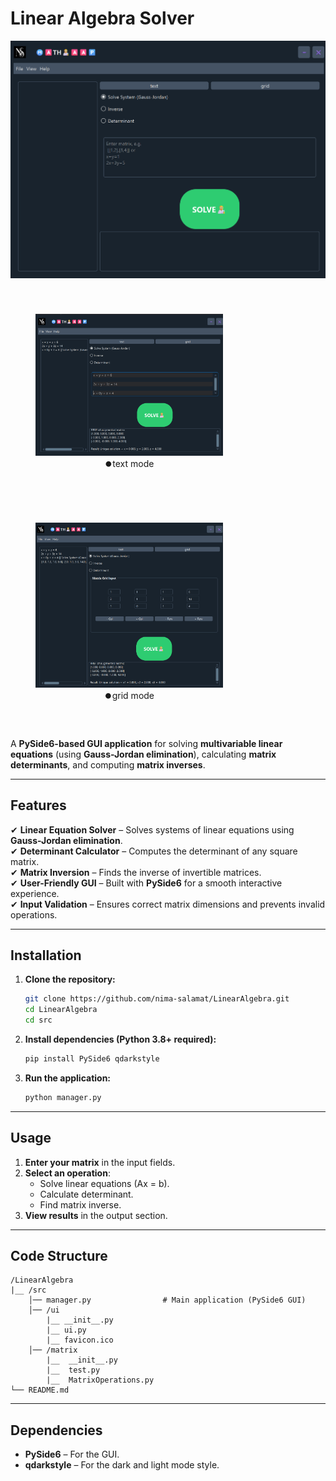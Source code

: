 # **Linear Algebra Solver**  
![App Screenshot](/screenshots/head.png)  
<p align="center">
  <figure style="display:inline-block; margin: 40px;">
    <img src="screenshots/example1.png" width="300">
    <figcaption align="center">⏺️text mode</figcaption>
  </figure>
  <figure style="display:inline-block; margin: 40px;">
    <img src="screenshots/example2.png" width="300">
    <figcaption align="center">⏺️grid mode</figcaption>
  </figure>
</p>


A **PySide6-based GUI application** for solving **multivariable linear equations** (using **Gauss-Jordan elimination**), calculating **matrix determinants**, and computing **matrix inverses**.  

---

## **Features**  
✔ **Linear Equation Solver** – Solves systems of linear equations using **Gauss-Jordan elimination**.  
✔ **Determinant Calculator** – Computes the determinant of any square matrix.  
✔ **Matrix Inversion** – Finds the inverse of invertible matrices.  
✔ **User-Friendly GUI** – Built with **PySide6** for a smooth interactive experience.  
✔ **Input Validation** – Ensures correct matrix dimensions and prevents invalid operations.  

---

## **Installation**  
1. **Clone the repository:**  
   ```bash
   git clone https://github.com/nima-salamat/LinearAlgebra.git
   cd LinearAlgebra
   cd src
   ```

2. **Install dependencies (Python 3.8+ required):**  
   ```bash
   pip install PySide6 qdarkstyle
   ```

3. **Run the application:**  
   ```bash
   python manager.py
   ```

---

## **Usage**  
1. **Enter your matrix** in the input fields.  
2. **Select an operation**:  
   - Solve linear equations (Ax = b).  
   - Calculate determinant.  
   - Find matrix inverse.  
3. **View results** in the output section.  

---

## **Code Structure**  
```
/LinearAlgebra
|__ /src
    │── manager.py                # Main application (PySide6 GUI)  
    │── /ui
        |__ __init__.py
        |__ ui.py
        |__ favicon.ico     
    │── /matrix    
        |__  __init__.py 
        |__  test.py
        |__  MatrixOperations.py                        
└── README.md  
```

---

## **Dependencies**  
- **PySide6** – For the GUI.  
- **qdarkstyle** – For the dark and light mode style.  



